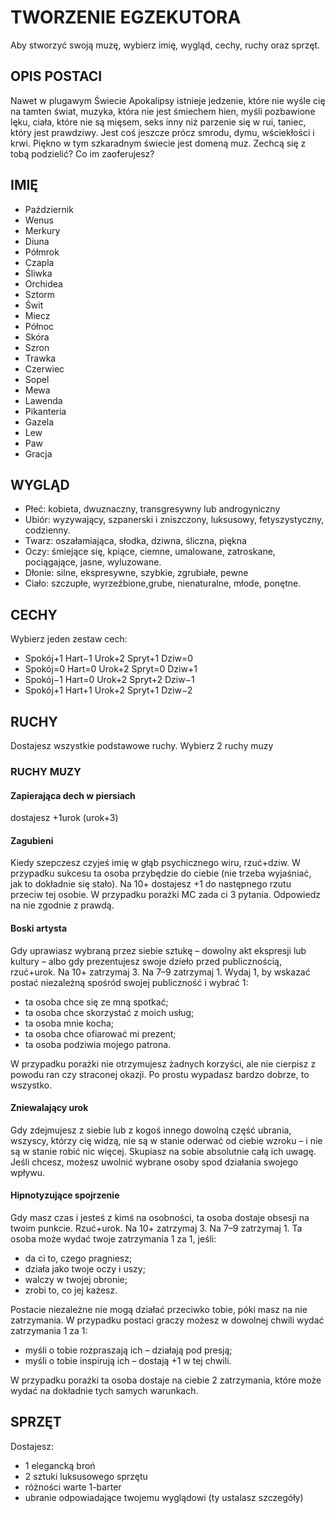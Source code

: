 # TWORZENIE EGZEKUTORA

Aby stworzyć swoją muzę, wybierz imię, wygląd, cechy, ruchy oraz sprzęt.

## OPIS POSTACI

Nawet w plugawym Świecie Apokalipsy istnieje jedzenie, które nie wyśle cię na tamten świat, muzyka, która nie jest śmiechem hien, myśli pozbawione lęku, ciała, które nie są mięsem, seks inny niż parzenie się w rui, taniec, który jest prawdziwy.
Jest coś jeszcze prócz smrodu, dymu, wściekłości i krwi.
Piękno w tym szkaradnym świecie jest domeną muz. Zechcą się z tobą podzielić? Co im zaoferujesz?

## IMIĘ

- Październik
- Wenus
- Merkury
- Diuna
- Półmrok
- Czapla
- Śliwka
- Orchidea
- Sztorm
- Świt
- Miecz
- Północ
- Skóra
- Szron
- Trawka
- Czerwiec
- Sopel
- Mewa
- Lawenda
- Pikanteria
- Gazela
- Lew
- Paw
- Gracja

## WYGLĄD

- Płeć: kobieta, dwuznaczny, transgresywny lub androgyniczny
- Ubiór: wyzywający, szpanerski i zniszczony, luksusowy, fetyszystyczny, codzienny.
- Twarz: oszałamiająca, słodka, dziwna, śliczna, piękna
- Oczy: śmiejące się, kpiące, ciemne, umalowane, zatroskane, pociągające, jasne, wyluzowane.
- Dłonie: silne, ekspresywne, szybkie, zgrubiałe, pewne
- Ciało:  szczupłe, wyrzeźbione,grube, nienaturalne, młode, ponętne.

## CECHY

Wybierz jeden zestaw cech:

- Spokój+1 Hart−1 Urok+2 Spryt+1 Dziw=0
- Spokój=0 Hart=0 Urok+2 Spryt=0 Dziw+1
- Spokój−1 Hart=0 Urok+2 Spryt+2 Dziw−1
- Spokój+1 Hart+1 Urok+2 Spryt+1 Dziw−2

## RUCHY

Dostajesz wszystkie podstawowe ruchy.
Wybierz 2 ruchy muzy

### RUCHY MUZY

#### Zapierająca dech w piersiach

dostajesz +1urok (urok+3)

#### Zagubieni

Kiedy szepczesz czyjeś imię w głąb psychicznego wiru, rzuć+dziw. W przypadku sukcesu ta osoba przybędzie do ciebie (nie trzeba wyjaśniać, jak to dokładnie się stało). Na 10+ dostajesz +1 do następnego rzutu przeciw tej osobie. W przypadku porażki MC zada ci 3 pytania. Odpowiedz na nie zgodnie z prawdą.

#### Boski artysta

Gdy uprawiasz wybraną przez siebie sztukę – dowolny akt ekspresji lub kultury – albo gdy prezentujesz swoje dzieło przed publicznością, rzuć+urok. Na 10+ zatrzymaj 3. Na 7–9 zatrzymaj 1. Wydaj 1, by wskazać postać niezależną spośród swojej publiczność i wybrać 1:

- ta osoba chce się ze mną spotkać;
- ta osoba chce skorzystać z moich usług;
- ta osoba mnie kocha;
- ta osoba chce ofiarować mi prezent;
- ta osoba podziwia mojego patrona.

W przypadku porażki nie otrzymujesz żadnych korzyści, ale nie cierpisz z powodu ran czy straconej okazji. Po prostu wypadasz bardzo dobrze, to wszystko.

#### Zniewalający urok

Gdy zdejmujesz z siebie lub z kogoś innego dowolną część ubrania, wszyscy, którzy cię widzą, nie są w stanie oderwać od ciebie wzroku – i nie są w stanie robić nic więcej. Skupiasz na sobie absolutnie całą ich uwagę. Jeśli chcesz, możesz uwolnić wybrane osoby spod działania swojego wpływu.

#### Hipnotyzujące spojrzenie

Gdy masz czas i jesteś z kimś na osobności, ta osoba dostaje obsesji na twoim punkcie. Rzuć+urok. Na 10+ zatrzymaj 3. Na 7–9 zatrzymaj 1. Ta osoba może wydać twoje zatrzymania 1 za 1, jeśli:

- da ci to, czego pragniesz;
- działa jako twoje oczy i uszy;
- walczy w twojej obronie;
- zrobi to, co jej każesz.

Postacie niezależne nie mogą działać przeciwko tobie, póki masz na nie zatrzymania. W przypadku postaci graczy możesz w dowolnej chwili wydać zatrzymania 1 za 1:

- myśli o tobie rozpraszają ich – działają pod presją;
- myśli o tobie inspirują ich – dostają +1 w tej chwili.

W przypadku porażki ta osoba dostaje na ciebie 2 zatrzymania, które może wydać na dokładnie tych samych warunkach.

## SPRZĘT

Dostajesz:

- 1 elegancką broń
- 2 sztuki luksusowego sprzętu
- różności warte 1-barter
- ubranie odpowiadające twojemu wyglądowi (ty ustalasz szczegóły)
